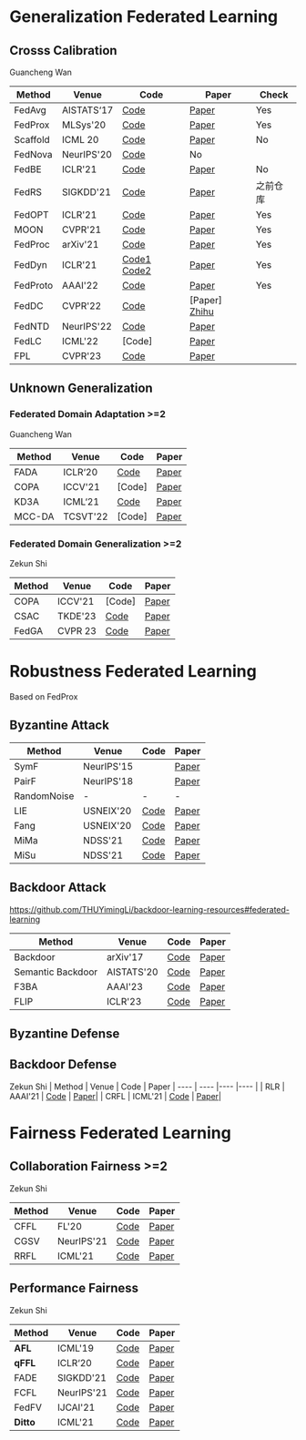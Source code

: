 # Generalization Federated Learning

##  Crosss Calibration
Guancheng Wan

|  Method   | Venue  | Code | Paper | Check|
|  ----  | ----  | ----  | ----  |----  |
| FedAvg | AISTATS‘17 | [Code](https://github.com/katsura-jp/fedavg.pytorch)|[Paper](https://arxiv.org/abs/1602.05629)| Yes|
| FedProx| MLSys'20 | [Code](https://github.com/ki-ljl/FedProx-PyTorch) |[Paper](https://arxiv.org/abs/1812.06127)|Yes|
|Scaffold|ICML 20| [Code]() | [Paper](https://arxiv.org/abs/1910.06378)| No |
|FedNova| NeurIPS'20| [Code](https://github.com/JYWa/FedNova/tree/master/distoptim)| No |
| FedBE| ICLR'21 | [Code](https://github.com/hongyouc/FedBE) |[Paper](https://arxiv.org/abs/2009.01974)| No|
| FedRS| SIGKDD'21 | [Code](https://github.com/lxcnju/FedRepo/tree/main/algorithms) |[Paper](https://dlnext.acm.org/doi/10.1145/3447548.3467254)| 之前仓库|
| FedOPT| ICLR'21 | [Code](https://github.com/lxcnju/FedRepo/tree/main/algorithms) |[Paper](https://arxiv.org/abs/2003.002957)|Yes|
|MOON | CVPR'21 |[Code](https://github.com/QinbinLi/MOON)|[Paper]()| Yes|
|FedProc| arXiv'21 | [Code](https://github.com/973891422/Moon_FedProc)| [Paper](https://github.com/QinbinLi/MOON)|Yes|
| FedDyn| ICLR'21 | [Code1](https://github.com/alpemreacar/FedDyn) [Code2](https://github.com/lxcnju/FedRepo/tree/main/algorithms) |[Paper](https://arxiv.org/abs/2003.002957)| Yes|
|FedProto| AAAI'22 | [Code](https://github.com/yuetan031/fedproto)| [Paper](https://arxiv.org/abs/2105.00243)|Yes|
| FedDC| CVPR'22 | [Code](https://github.com/gaoliang13/FedDC) |[Paper] [Zhihu](https://zhuanlan.zhihu.com/p/505889549)|
| FedNTD| NeurIPS'22 | [Code](https://github.com/Lee-Gihun/FedNTD) |[Paper](https://arxiv.org/abs/2106.03097)|
| FedLC| ICML'22 | [Code] |[Paper](https://proceedings.mlr.press/v162/zhang22p.html)| 
| FPL | CVPR'23 | [Code](https://github.com/WenkeHuang/RethinkFL) |[Paper](https://openaccess.thecvf.com/content/CVPR2023/papers/Huang_Rethinking_Federated_Learning_With_Domain_Shift_A_Prototype_View_CVPR_2023_paper.pdf)|


## Unknown Generalization

### Federated Domain Adaptation >=2
Guancheng Wan

|  Method   | Venue  | Code | Paper
|  ----  | ----  |----  |----  |
| FADA | ICLR‘20 | [Code](https://drive.google.com/file/d/1OekTpqB6qLfjlE2XUjQPm3F110KDMFc0/view)| [Paper](https://arxiv.org/abs/1911.02054)|
| COPA | ICCV'21 | [Code]| [Paper](https://openaccess.thecvf.com/content/ICCV2021/papers/Wu_Collaborative_Optimization_and_Aggregation_for_Decentralized_Domain_Generalization_and_Adaptation_ICCV_2021_paper.pdf)|
| KD3A | ICML‘21 | [Code](https://github.com/FengHZ/KD3A)| [Paper](https://arxiv.org/abs/1911.02054)|
| MCC-DA  | TCSVT'22 | [Code]| [Paper](https://ieeexplore.ieee.org/document/9940295)|

### Federated Domain Generalization >=2
Zekun Shi

|  Method   | Venue  | Code | Paper
|  ----  | ----  |----  |----  |
| COPA | ICCV'21 | [Code]| [Paper](https://openaccess.thecvf.com/content/ICCV2021/papers/Wu_Collaborative_Optimization_and_Aggregation_for_Decentralized_Domain_Generalization_and_Adaptation_ICCV_2021_paper.pdf)|
| CSAC | TKDE'23 | [Code](https://github.com/junkunyuan/CSAC)|[Paper](https://arxiv.org/pdf/2110.06736.pdf)|
| FedGA | CVPR 23 | [Code](https://github.com/MediaBrain-SJTU/FedDG-GA)| [Paper](https://openaccess.thecvf.com/content/CVPR2023/papers/Zhang_Federated_Domain_Generalization_With_Generalization_Adjustment_CVPR_2023_paper.pdf)|


# Robustness Federated Learning
Based on FedProx

## Byzantine Attack
|  Method   | Venue  | Code | Paper
|  ----  | ----  |----  |----  |
| SymF | NeurIPS'15 | | [Paper](https://arxiv.org/abs/1505.07634)|
| PairF | NeurIPS'18 | |[Paper](https://arxiv.org/abs/1804.06872)|
| RandomNoise | - | - |-|
| LIE | USNEIX'20 | [Code](https://github.com/vrt1shjwlkr/NDSS21-Model-Poisoning)| [Paper](https://arxiv.org/abs/1902.06156) |
| Fang | USNEIX'20 | [Code](https://github.com/vrt1shjwlkr/NDSS21-Model-Poisoning)| [Paper](https://www.usenix.org/system/files/sec20-fang.pdf)|
| MiMa | NDSS'21  | [Code](https://github.com/vrt1shjwlkr/NDSS21-Model-Poisoning) |[ Paper](https://www.ndss-symposium.org/ndss-program/ndss-2021/)|
| MiSu | NDSS'21 |[Code](https://github.com/vrt1shjwlkr/NDSS21-Model-Poisoning)  |[Paper](https://www.ndss-symposium.org/ndss-program/ndss-2021/)|

## Backdoor Attack

https://github.com/THUYimingLi/backdoor-learning-resources#federated-learning

|  Method   | Venue  | Code | Paper
|  ----  | ----  |----  |----  |
| Backdoor | arXiv'17 | [Code](https://github.com/cpwan/Attack-Adaptive-Aggregation-in-Federated-Learning/blob/master/clients_attackers.py#L34) | [Paper](https://arxiv.org/abs/1712.05526) |
| Semantic Backdoor | AISTATS'20 | [Code](https://github.com/cpwan/Attack-Adaptive-Aggregation-in-Federated-Learning/blob/master/clients_attackers.py#L34) | [Paper](https://arxiv.org/pdf/1807.00459.pdf)
| F3BA | AAAI'23 | [Code](https://github.com/jinghuichenFocused-Flip-Federated-Backdoor-Attack)| [Paper](https://arxiv.org/abs/2301.08170)|
| FLIP | ICLR'23 | [Code](https://github.com/KaiyuanZh/FLIP) | [Paper](https://github.com/KaiyuanZh/FLIP)


## Byzantine Defense

## Backdoor Defense
Zekun Shi
|  Method   | Venue  | Code | Paper
|  ----  | ----  |----  |----  |
| RLR | AAAI'21 | [Code](https://github.com/TinfoilHat0/Defending-Against-Backdoors-with-Robust-Learning-Rate) | [Paper](https://arxiv.org/pdf/2007.03767.pdf)|
| CRFL | ICML'21 | [Code](https://github.com/AI-secure/CRFL) | [Paper](https://arxiv.org/pdf/2106.08283.pdf)|


# Fairness Federated Learning

## Collaboration Fairness >=2
Zekun Shi

|  Method   | Venue  | Code | Paper
|  ----  | ----  |----  |----  |
| CFFL | FL'20 | [Code](https://github.com/XinyiYS/CollaborativeFairFederatedLearning)| [Paper](https://arxiv.org/abs/2008.12161)|
| CGSV | NeurIPS'21 | [Code](https://github.com/XinyiYS/Gradient-Driven-Rewards-to-Guarantee-Fairness-in-Collaborative-Machine-Learning)| [Paper](https://proceedings.neurips.cc/paper_files/paper/2021/file/8682cc30db9c025ecd3fee433f8ab54c-Paper.pdf)|
| RRFL | ICML'21 | [Code](https://github.com/XinyiYS/Robust-and-Fair-Federated-Learning)| [Paper](https://proceedings.neurips.cc/paper_files/paper/2021/file/8682cc30db9c025ecd3fee433f8ab54c-Paper.pdf)|



## Performance Fairness
Zekun Shi

| Method | Venue      | Code | Paper
|--------|------------|----  |----  |
| **AFL** | ICML'19 | [Code](https://github.com/Chelsiehi/Agnostic-Federated-Learning/tree/master)| [Paper](https://arxiv.org/abs/1902.00146)|
| **qFFL**   | ICLR‘20    | [Code](https://github.com/litian96/fair_flearn)| [Paper](https://arxiv.org/abs/1905.10497)|
| FADE   | SIGKDD'21  |[Code](https://github.com/illidanlab/FADE)| [Paper]()|
| FCFL   | NeurIPS'21 | [Code](https://github.com/cuis15/FCFL)| [Paper](https://arxiv.org/pdf/2108.08435.pdf)|
| FedFV  | IJCAI'21   | [Code](https://github.com/WwZzz/easyFL)| [Paper](https://arxiv.org/abs/2104.14937)|
| **Ditto**  | ICML'21   | [Code](https://github.com/litian96/ditto)| [Paper](https://arxiv.org/pdf/2012.04221.pdf)|